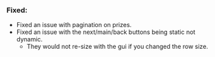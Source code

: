 ### Fixed:
- Fixed an issue with pagination on prizes.
- Fixed an issue with the next/main/back buttons being static not dynamic.
  - They would not re-size with the gui if you changed the row size.